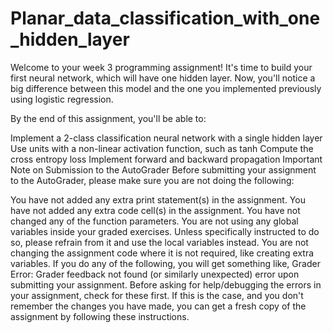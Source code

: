 # Planar_data_classification_with_one_hidden_layer

Welcome to your week 3 programming assignment! It's time to build your first neural network, which will have one hidden layer. Now, you'll notice a big difference between this model and the one you implemented previously using logistic regression.

By the end of this assignment, you'll be able to:

Implement a 2-class classification neural network with a single hidden layer
Use units with a non-linear activation function, such as tanh
Compute the cross entropy loss
Implement forward and backward propagation
Important Note on Submission to the AutoGrader
Before submitting your assignment to the AutoGrader, please make sure you are not doing the following:

You have not added any extra print statement(s) in the assignment.
You have not added any extra code cell(s) in the assignment.
You have not changed any of the function parameters.
You are not using any global variables inside your graded exercises. Unless specifically instructed to do so, please refrain from it and use the local variables instead.
You are not changing the assignment code where it is not required, like creating extra variables.
If you do any of the following, you will get something like, Grader Error: Grader feedback not found (or similarly unexpected) error upon submitting your assignment. Before asking for help/debugging the errors in your assignment, check for these first. If this is the case, and you don't remember the changes you have made, you can get a fresh copy of the assignment by following these instructions.
